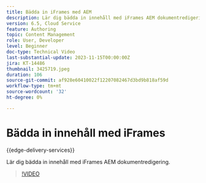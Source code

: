 ```yaml
---
title: Bädda in iFrames med AEM
description: Lär dig bädda in innehåll med iFrames AEM dokumentredigering.
version: 6.5, Cloud Service
feature: Authoring
topic: Content Management
role: User, Developer
level: Beginner
doc-type: Technical Video
last-substantial-update: 2023-11-15T00:00:00Z
jira: KT-14486
thumbnail: 3425719.jpeg
duration: 106
source-git-commit: af928e60410022f12207082467d3bd9b818af59d
workflow-type: tm+mt
source-wordcount: '32'
ht-degree: 0%

---
```



# Bädda in innehåll med iFrames

{{edge-delivery-services}}

Lär dig bädda in innehåll med iFrames AEM dokumentredigering.

>[!VIDEO](https://video.tv.adobe.com/v/3425719/?learn=on)
